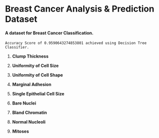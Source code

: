 # Breast Cancer Analysis & Prediction Dataset

#### A dataset for Breast Cancer Classification.

    Accuracy Score of 0.9590643274853801 achieved using Decision Tree Classifier.

1. **Clump Thickness**

2. **Uniformity of Cell Size**

3. **Uniformity of Cell Shape**

4. **Marginal Adhesion**

5. **Single Epithelial Cell Size**

6. **Bare Nuclei**

7. **Bland Chromatin**

8. **Normal Nucleoli**

9. **Mitoses**

